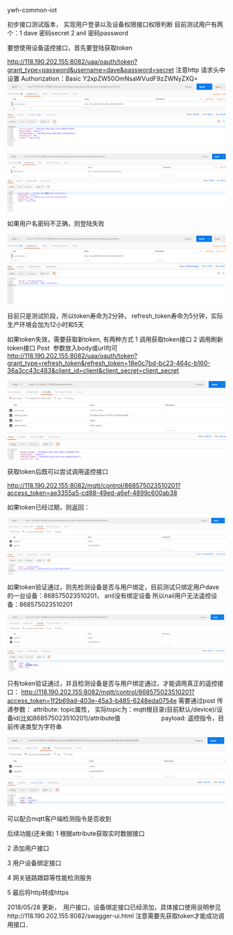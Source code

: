 ywh-common-iot

初步接口测试版本， 实现用户登录以及设备权限接口权限判断
目前测试用户有两个：1 dave 密码secret  2 anil 密码password

要想使用设备遥控接口，首先要登陆获取token

http://118.190.202.155:8082/uaa/oauth/token?grant_type=password&username=dave&password=secret
注意http 请求头中设置 Authorization：Basic Y2xpZW50OmNsaWVudF9zZWNyZXQ=
![](https://github.com/akm8877m16/ywh-common-iot/raw/master/pics/header_Authorization.PNG)

![](https://github.com/akm8877m16/ywh-common-iot/raw/master/pics/登陆获取token.PNG)

如果用户名密码不正确，则登陆失败

![](https://github.com/akm8877m16/ywh-common-iot/raw/master/pics/登陆失败错误用户名或者密码.PNG)

目前只是测试阶段，所以token寿命为2分钟， refresh_token寿命为5分钟，实际生产环境会加为12小时和5天

如果token失效，需要获取新token, 有两种方式 1 调用获取token接口 2 调用刷新token接口
Post  参数放入body或url均可
http://118.190.202.155:8082/uaa/oauth/token?grant_type=refresh_token&refresh_token=18e0c7bd-bc23-464c-b160-36a3cc43c483&client_id=client&client_secret=client_secret

![](https://github.com/akm8877m16/ywh-common-iot/raw/master/pics/刷新token.PNG)

获取token后既可以尝试调用遥控接口

http://118.190.202.155:8082/mqtt/control/868575023510201?access_token=ae3355a5-cd88-49ed-a6ef-4899c600ab38

如果token已经过期，则返回： 

![](https://github.com/akm8877m16/ywh-common-iot/raw/master/pics/遥控设备超时.PNG)

如果token验证通过，则先检测设备是否与用户绑定，目前测试只绑定用户dave 的一台设备：868575023510201， anil没有绑定设备
所以nail用户无法遥控设备：868575023510201

![](https://github.com/akm8877m16/ywh-common-iot/raw/master/pics/遥控非所属设备.PNG)

只有token验证通过，并且检测设备是否与用户绑定通过，才能调用真正的遥控接口：
http://118.190.202.155:8082/mqtt/control/868575023510201?access_token=1f2b69ad-403e-45a3-b485-6248eda0754e
需要通过post 传递参数： attribute: topic属性， 实际topic为：mqtt根目录(目前默认/device)/设备id(比如868575023510201)/attribute值
                        payload: 遥控指令，目前传递类型为字符串

![](https://github.com/akm8877m16/ywh-common-iot/raw/master/pics/遥控设备成功.PNG)

可以配合mqtt客户端检测指令是否收到

后续功能(还未做)
1 根据attribute获取实时数据接口

2 添加用户接口

3 用户设备绑定接口

4 网关链路跟踪等性能检测服务

5 最后将http转成https

2018/05/28 更新，　用户接口，设备绑定接口已经添加，具体接口使用说明参见http://118.190.202.155:8082/swagger-ui.html
注意需要先获取token才能成功调用接口．
